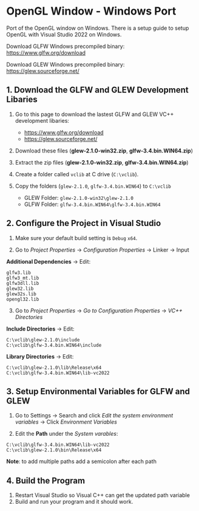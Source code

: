 # OpenGL Window - Windows Port
Port of the OpenGL window on Windows. There is a setup guide to setup OpenGL with Visual Studio 2022 on Windows.

Download GLFW Windows precompiled binary: https://www.glfw.org/download

Download GLEW Windows precompiled binary: https://glew.sourceforge.net/

## 1. Download the GLFW and GLEW Development Libaries
1. Go to this page to download the lastest GLFW and GLEW VC++ development libaries:
    - https://www.glfw.org/download
    - https://glew.sourceforge.net/

2. Download these files (**glew-2.1.0-win32.zip**, **glfw-3.4.bin.WIN64.zip**)

2. Extract the zip files (**glew-2.1.0-win32.zip**, **glfw-3.4.bin.WIN64.zip**)

3. Create a folder called `vclib` at C drive (`C:\vclib`).

4. Copy the folders (`glew-2.1.0`, `glfw-3.4.bin.WIN64`) to `C:\vclib`
    - GLEW Folder: `glew-2.1.0-win32\glew-2.1.0`
    - GLFW Folder: `glfw-3.4.bin.WIN64\glfw-3.4.bin.WIN64`

## 2. Configure the Project in Visual Studio 

1. Make sure your default build setting is `Debug` `x64`.

2. Go to *Project Properties* -> *Configuration Properties* -> Linker -> Input 

**Additional Dependencies** -> Edit:
```
glfw3.lib
glfw3_mt.lib
glfw3dll.lib
glew32.lib
glew32s.lib
opengl32.lib
```

3. Go to *Project Properties* -> *Go to Configuration Properties* -> *VC++ Directories*

**Include Directories** -> Edit:
```
C:\vclib\glew-2.1.0\include
C:\vclib\glfw-3.4.bin.WIN64\include
```

**Library Directories** -> Edit:
```
C:\vclib\glew-2.1.0\lib\Release\x64
C:\vclib\glfw-3.4.bin.WIN64\lib-vc2022
```

## 3. Setup Environmental Variables for GLFW and GLEW
1. Go to Settings -> Search and click *Edit the system environment variables* -> Click *Environment Variables*

2. Edit the **Path** under the *System varables*:
```
C:\vclib\glfw-3.4.bin.WIN64\lib-vc2022
C:\vclib\glew-2.1.0\bin\Release\x64
```

**Note**: to add multiple paths add a semicolon after each path

## 4. Build the Program
1. Restart Visual Studio so Visual C++ can get the updated path variable
2. Build and run your program and it should work.

